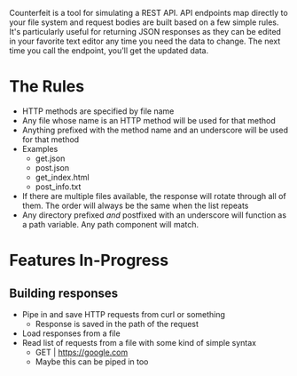 Counterfeit is a tool for simulating a REST API. API endpoints map directly to your file system and request bodies are built based on a few simple rules. It's particularly useful for returning JSON responses as they can be edited in your favorite text editor any time you need the data to change. The next time you call the endpoint, you'll get the updated data.

# The Rules
* HTTP methods are specified by file name
* Any file whose name is an HTTP method will be used for that method
* Anything prefixed with the method name and an underscore will be used for that method
* Examples
  * get.json
  * post.json
  * get_index.html
  * post_info.txt
* If there are multiple files available, the response will rotate through all of them. The order will always be the same when the list repeats
* Any directory prefixed *and* postfixed with an underscore will function as a path variable. Any path component will match.

# Features In-Progress

## Building responses
* Pipe in and save HTTP requests from curl or something
  * Response is saved in the path of the request
* Load responses from a file
* Read list of requests from a file with some kind of simple syntax
  * GET | https://google.com
  * Maybe this can be piped in too
